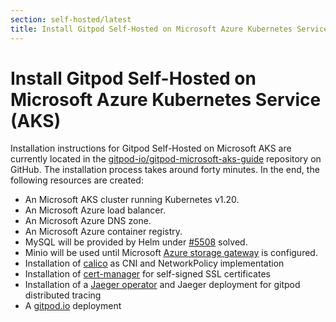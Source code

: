 ```yaml
---
section: self-hosted/latest
title: Install Gitpod Self-Hosted on Microsoft Azure Kubernetes Service (AKS)
---
```


<script context="module">
  export const prerender = true;
</script>

# Install Gitpod Self-Hosted on Microsoft Azure Kubernetes Service (AKS)

Installation instructions for Gitpod Self-Hosted on Microsoft AKS are currently located in the [gitpod-io/gitpod-microsoft-aks-guide](https://github.com/gitpod-io/gitpod-microsoft-aks-guide) repository on GitHub. The installation process takes around forty minutes. In the end, the following resources are created:

- An Microsoft AKS cluster running Kubernetes v1.20.
- An Microsoft Azure load balancer.
- An Microsoft Azure DNS zone.
- An Microsoft Azure container registry.
- MySQL will be provided by Helm under [#5508](https://github.com/gitpod-io/gitpod/issues/5508) solved.
- Minio will be used until Microsoft [Azure storage gateway](https://github.com/gitpod-io/gitpod-azure-aks-guide/issues/1) is configured.
- Installation of [calico](https://docs.projectcalico.org) as CNI and NetworkPolicy implementation
- Installation of [cert-manager](https://cert-manager.io/) for self-signed SSL certificates
- Installation of a [Jaeger operator](https://github.com/jaegertracing/helm-charts/tree/main/charts/jaeger-operator) and Jaeger deployment for gitpod distributed tracing
- A [gitpod.io](https://github.com/gitpod-io/gitpod) deployment
